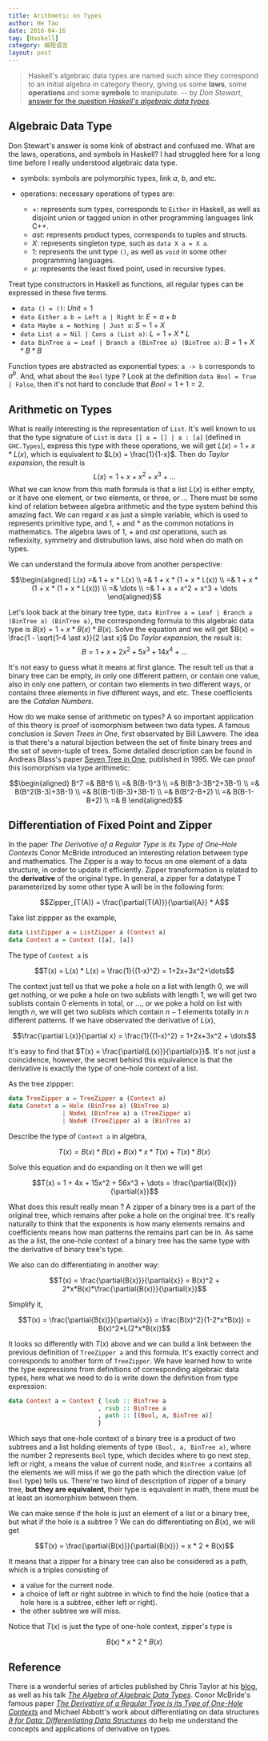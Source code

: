 ```yaml
---
title: Arithmetic on Types
author: He Tao
date: 2016-04-16
tag: [Haskell]
category: 编程语言
layout: post
---
```



> Haskell's algebraic data types are named such since they correspond to an initial algebra in category theory, giving us some **laws**, some **operations**
> and some **symbols** to manipulate.   -- by _Don Stewart_, [answer for the question _Haskell's algebraic data types_](http://stackoverflow.com/a/5917133).

<!--more-->

Algebraic Data Type
-------------------

Don Stewart's answer is some kink of abstract and confused me. What are the laws, operations, and symbols in Haskell? I had struggled here for a long time
before I really understood algebraic data type.

+ symbols: symbols are polymorphic types, link $a$, $b$, and etc.
+ operations: necessary operations of types are:

    - $+$: represents sum types, corresponds to `Either` in Haskell, as well as disjoint union or tagged union in other programming languages link C++.
    - $ast$: represents product types, corresponds to tuples and structs.
    - $X$: represents singleton type, such as `data X a = X a`.
    - $1$: represents the unit type `()`, as well as `void` in some other programming languages.
    - $\mu$: represents the least fixed point, used in recursive types.

Treat type constructors in Haskell as functions, all regular types can be expressed in these five terms.

+ `data () = ()`: $Unit = 1$
+ `data Either a b = Left a | Right b`: $E = a + b$
+ `data Maybe a = Nothing | Just a`: $S = 1 + X$
+ `data List a = Nil | Cons a (List a)`: $L = 1 + X * L$
+ `data BinTree a = Leaf | Branch a (BinTree a) (BinTree a)`: $B = 1 + X*B*B$

Function types are abstracted as exponential types: `a -> b` corresponds to $a^b$. And, what about the `Bool` type ? Look at the definition
`data Bool = True | False`, then it's not hard to conclude that $Bool = 1 + 1 = 2$.

Arithmetic on Types
--------------------

What is really interesting is the representation of `List`. It's well known to us that the type signature of `List` is `data [] a = [] | a : [a]` (defined in
`GHC.Types`), express this type with these operations, we will get $L(x) = 1 + x * L(x)$, which is equivalent to $L(x) = \frac{1}{1-x}$. Then do _Taylor
expansion_, the result is $$L(x) = 1+x+x^2+x^3+\dots$$
What we can know from this math formula is that a list $L(x)$ is either empty, or it have one element, or two elements, or three, or ... There must be
some kind of relation between algebra arithmetic and the type system behind this amazing fact. We can regard $x$ as just a simple variable, which is
used to represents primitive type, and $1$, $+$ and $\ast$ as the common notations in mathematics. The algebra laws of $1$, $+$ and $ast$ operations, such as
reflexixity, symmetry and distrubution laws, also hold when do math on types.

We can understand the formula above from another perspective:

$$\begin{aligned}
L(x) =& 1 + x * L(x) \\
     =& 1 + x * (1 + x * L(x)) \\
     =& 1 + x * (1 + x * (1 + x * L(x))) \\
     =& \dots \\
     =& 1 + x + x^2 + x^3 + \dots
\end{aligned}$$

Let's look back at the binary tree type,  `data BinTree a = Leaf | Branch a (BinTree a) (BinTree a)`, the corresponding formula to this algebraic data type
is $B(x) = 1 + x \ast B(x) \ast B(x)$. Solve the equation and we will get $B(x) = \frac{1 - \sqrt{1-4 \ast x}}{2 \ast x}$ <!-- TODO what does the other solution mean ? -->
Do _Taylor expansion_, the result is: $$B = 1 + x + 2x^2 + 5x^3 + 14x^4 + \dots$$

It's not easy to guess what it means at first glance. The result tell us that a binary tree can be empty, in only one different pattern, or contain
one value, also in only one pattern, or contain two elements in two different ways, or contains three elements in five different ways, and etc. These
coefficients are the _Catalan Numbers_.

How do we make sense of arithmetic on types? A so important application of this theory is proof of isomorphism between two data types. A famous conclusion
is _Seven Trees in One_, first observated by Bill Lawvere. The idea is that there's a natural bijection between the set of finite binary trees and the set
of seven-tuple of trees. Some detailed description can be found in Andreas Blass's paper [Seven Tree in One](http://arxiv.org/abs/math/9405205), published in
1995. We can proof this isomorphism via type arithmetic:

$$\begin{aligned}
B^7 =& BB^6 \\
   =& B(B-1)^3 \\
   =& B(B^3-3B^2+3B-1) \\
   =& B(B^2(B-3)+3B-1) \\
   =& B((B-1)(B-3)+3B-1) \\
   =& B(B^2-B+2) \\
   =& B(B-1-B+2) \\
   =& B
\end{aligned}$$

Differentiation of Fixed Point and Zipper
-----------------------------------------

In the paper _The Derivative of a Regular Type is its Type of One-Hole Contexts_ Conor McBride introduced an interesting relation between type and mathematics.
The Zipper is a way to focus on one element of a data structure, in order to update it efficiently. Zipper transformation is related to the **derivative** of
the original type. In general, a zipper for a datatype T parameterized by some other type A will be in the following form:

$$Zipper_{T(A)} = \frac{\partial{T(A)}}{\partial{A}} * A$$

Take list zippper as the example,

~~~haskell
data ListZipper a = ListZipper a (Context a)
data Context a = Context ([a], [a])
~~~

The type of `Context a` is

$$T(x) = L(x) * L(x) = \frac{1}{(1-x)^2} = 1+2x+3x^2+\dots$$

The context just tell us that we poke a hole on a list with length $0$, we will get nothing, or we poke a hole on two sublists with length $1$, we will get two
sublists contain $0$ elements in total, or ..., or we poke a hold on list with length $n$, we will get two sublists which contain $n-1$ elements totally in
$n$ different patterns. If we have observated the derivative of $L(x)$,

$$\frac{\partial L(x)}{\partial x} = \frac{1}{(1-x)^2} = 1+2x+3x^2 + \dots$$

It's easy to find that $T(x) = \frac{\partial{L(x)}}{\partial{x}}$. It's not just a coincidence, however, the secret behind this equivalence is that
the derivative is exactly the type of one-hole context of a list.

As the tree zippper:

~~~haskell
data TreeZipper a = TreeZipper a (Context a)
data Conetxt a = Hole (BinTree a) (BinTree a)
               | NodeL (BinTree a) a (TreeZipper a)
               | NodeR (TreeZipper a) a (BinTree a)
~~~

Describe the type of `Context a` in algebra,

$$T(x) = B(x) * B(x) + B(x) * x * T(x) + T(x) * B(x)$$

Solve this equation and do expanding on it then we will get

$$T(x) = 1 + 4x + 15x^2 + 56x^3 + \dots = \frac{\partial{B(x)}}{\partial{x}}$$

What does this result really mean ? A zipper of a binary tree is a part of the original tree, which remains after poke a hole on the original tree. It's really
naturally to think that the exponents is how many elements remains and coefficients means how man patterns the remains part can be in. As same as the a list,
the one-hole context of a binary tree has the same type with the derivative of binary tree's type.

We also can do differentiating in another way:

$$T(x) = \frac{\partial{B(x)}}{\partial{x}} = B(x)^2 + 2*x*B(x)*\frac{\partial{B(x)}}{\partial{x}}$$

Simplify it,

$$T(x) = \frac{\partial{B(x)}}{\partial{x}} = \frac{B(x)^2}{1-2*x*B(x)} = B(x)^2*L(2*x*B(x))$$

It looks so differently with $T(x)$ above and we can build a link between the previous definition of `TreeZipper a` and this formula. It's exactly correct and
corresponds to another form of `TreeZipper`. We have learned how to write the type expressions from definitions of corresponding algebraic data types, here
what we need to do is write down the definition from type expression:

~~~haskell
data Context a = Context { lsub :: BinTree a
                         , rsub :: BinTree a
                         , path :: [(Bool, a, BinTree a)]
                         }
~~~

Which says that one-hole context of a binary tree is a product of two subtrees and a list holding elements of type `(Bool, a, BinTree a)`, where the number
$2$ represents `Bool` type, which decides where to go next step, left or right, `a` means the value of current node, and `BinTree a` contains all the elements
we will miss if we go the path which the direction value (of `Bool` type) tells us. There're two kind of description of zipper of a binary tree, **but they
are equivalent**, their type is equivalent in math, there must be at least an isomorphism between them.

We can make sense if the hole is just an element of a list or a binary tree, but what if the hole is a subtree ? We can do differentiating on $B(x)$, we will get

$$T(x) = \frac{\partial{B(x)}}{\partial{B(x)}} = x * 2 * B(x)$$

It means that a zipper for a binary tree can also be considered as a path, which is a triples consisting of

+ a value for the current node.
+ a choice of left or right subtree in which to find the hole (notice that a hole here is a subtree, either left or right).
+ the other subtree we will miss.

Notice that $T(x)$ is just the type of one-hole context, zipper's type is

$$ B(x) * x * 2 * B(x) $$

Reference
---------

There is a wonderful series of articles published by Chris Taylor at his [blog](http://chris-taylor.github.io/blog/2013/02/10/the-algebra-of-algebraic-data-types/),
as well as his talk _[The Algebra of Algebraic Data Types](https://www.youtube.com/watch?v=YScIPA8RbVE)_. Conor McBride's famous paper _[The Derivative of a Regular
Type is its Type of One-Hole Contexts](http://strictlypositive.org/diff.pdf)_ and Michael Abbott's work about differentiating on data structures
_[∂ for Data: Differentiating Data Structures](http://www.cs.nott.ac.uk/~psztxa/publ/jpartial.pdf)_ do help me understand the concepts and applications of derivative on types.

